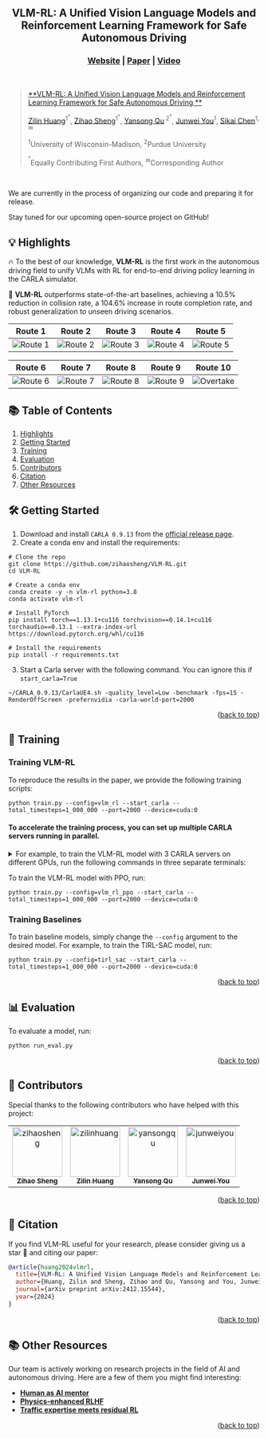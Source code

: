 <div id="top" align="center">
<p align="center">
  <strong>
    <h2 align="center">VLM-RL: A Unified Vision Language Models and Reinforcement Learning Framework for Safe Autonomous Driving</h2>
    <h3 align="center"><a href="https://www.huang-zilin.com/VLM-RL-website/">Website</a> | <a href="https://arxiv.org/abs/2412.15544">Paper</a> | <a href="https://www.youtube.com/embed/oXBih9r2DdI?si=XRUEthPoni_zNTR6">Video</a>  </h3>
  </strong>
</p>
</div>

<br/>

> [**VLM-RL: A Unified Vision Language Models and Reinforcement Learning Framework for Safe Autonomous Driving
**](https://arxiv.org/abs/2412.15544)
>
> [Zilin Huang](https://scholar.google.com/citations?user=RgO7ppoAAAAJ&hl=en)<sup>1$^\dagger$</sup>,
> [Zihao Sheng](https://scholar.google.com/citations?user=3T-SILsAAAAJ&hl=en)<sup>1$^\dagger$</sup>,
> [Yansong Qu](https://scholar.google.com/citations?view_op=list_works&hl=zh-CN&user=hIt7KnUAAAAJ)<sup>
> 2$^\dagger$</sup>,
> [Junwei You](https://scholar.google.com/citations?user=wIGL3SQAAAAJ&hl=en)<sup>1</sup>,
> [Sikai Chen](https://scholar.google.com/citations?user=DPN2wc4AAAAJ&hl=en)<sup>1,✉</sup><br>
>
> <sup>1</sup>University of Wisconsin-Madison, <sup>2</sup>Purdue University
>
> <sup>$^\dagger$</sup>Equally Contributing First Authors,
> <sup>✉</sup>Corresponding Author
<br/>

We are currently in the process of organizing our code and preparing it for release.

Stay tuned for our upcoming open-source project on GitHub!


## 💡 Highlights <a name="highlight"></a>

🔥 To the best of our knowledge, **VLM-RL** is the first work in the autonomous driving field to unify VLMs with RL for
end-to-end driving policy learning in the CARLA simulator.

🏁 **VLM-RL** outperforms state-of-the-art baselines, achieving a 10.5% reduction in collision rate, a 104.6% increase in
route completion rate, and robust generalization to unseen driving scenarios.

|                                                       Route 1                                                        |                                                       Route 2                                                        |                                                       Route 3                                                        |                                                       Route 4                                                        |                                                       Route 5                                                        |
|:--------------------------------------------------------------------------------------------------------------------:|:--------------------------------------------------------------------------------------------------------------------:|:--------------------------------------------------------------------------------------------------------------------:|:--------------------------------------------------------------------------------------------------------------------:|:--------------------------------------------------------------------------------------------------------------------:|
| ![Route 1](https://www.huang-zilin.com/VLM-RL-website/static/videos/CLIP/CLIP_town2_normal/CLIP_town2_normal_s1.gif) | ![Route 2](https://www.huang-zilin.com/VLM-RL-website/static/videos/CLIP/CLIP_town2_normal/CLIP_town2_normal_s2.gif) | ![Route 3](https://www.huang-zilin.com/VLM-RL-website/static/videos/CLIP/CLIP_town2_normal/CLIP_town2_normal_s3.gif) | ![Route 4](https://www.huang-zilin.com/VLM-RL-website/static/videos/CLIP/CLIP_town2_normal/CLIP_town2_normal_s4.gif) | ![Route 5](https://www.huang-zilin.com/VLM-RL-website/static/videos/CLIP/CLIP_town2_normal/CLIP_town2_normal_s5.gif) |

|                                                       Route 6                                                        |                                                       Route 7                                                        |                                                       Route 8                                                        |                                                       Route 9                                                        |                                                        Route 10                                                        |
|:--------------------------------------------------------------------------------------------------------------------:|:--------------------------------------------------------------------------------------------------------------------:|:--------------------------------------------------------------------------------------------------------------------:|:--------------------------------------------------------------------------------------------------------------------:|:----------------------------------------------------------------------------------------------------------------------:|
| ![Route 6](https://www.huang-zilin.com/VLM-RL-website/static/videos/CLIP/CLIP_town2_normal/CLIP_town2_normal_s6.gif) | ![Route 7](https://www.huang-zilin.com/VLM-RL-website/static/videos/CLIP/CLIP_town2_normal/CLIP_town2_normal_s7.gif) | ![Route 8](https://www.huang-zilin.com/VLM-RL-website/static/videos/CLIP/CLIP_town2_normal/CLIP_town2_normal_s8.gif) | ![Route 9](https://www.huang-zilin.com/VLM-RL-website/static/videos/CLIP/CLIP_town2_normal/CLIP_town2_normal_s9.gif) | ![Overtake](https://www.huang-zilin.com/VLM-RL-website/static/videos/CLIP/CLIP_town2_normal/CLIP_town2_normal_s10.gif) |

## 📚 Table of Contents

1. [Highlights](#highlight)
2. [Getting Started](#setup)
3. [Training](#training)
4. [Evaluation](#evaluation)
5. [Contributors](#contributors)
6. [Citation](#citation)
7. [Other Resources](#resources)

## 🛠️ Getting Started <a name="setup"></a>


1. Download and install `CARLA 0.9.13` from the [official release page](https://github.com/carla-simulator/carla/releases/tag/0.9.13).
2. Create a conda env and install the requirements:
```shell
# Clone the repo
git clone https://github.com/zihaosheng/VLM-RL.git
cd VLM-RL

# Create a conda env
conda create -y -n vlm-rl python=3.8
conda activate vlm-rl

# Install PyTorch
pip install torch==1.13.1+cu116 torchvision==0.14.1+cu116 torchaudio==0.13.1 --extra-index-url https://download.pytorch.org/whl/cu116

# Install the requirements
pip install -r requirements.txt
```

3. Start a Carla server with the following command. You can ignore this if `start_carla=True`

```shell
~/CARLA_0.9.13/CarlaUE4.sh -quality_level=Low -benchmark -fps=15 -RenderOffScreen -prefernvidia -carla-world-port=2000
```

<p align="right">(<a href="#top">back to top</a>)</p>

## 🚋 Training

### Training VLM-RL

To reproduce the results in the paper, we provide the following training scripts:

```shell
python train.py --config=vlm_rl --start_carla --total_timesteps=1_000_000 --port=2000 --device=cuda:0
```

#### To accelerate the training process, you can set up multiple CARLA servers running in parallel. 
<details>
  <summary>For example, to train the VLM-RL model with 3 CARLA servers on different GPUs, run the following commands in three separate terminals:
</summary>

#### Terminal 1:
```shell
python train.py --config=vlm_rl --start_carla --total_timesteps=1_000_000 --port=2000 --device=cuda:0
```

#### Terminal 2:
```shell
python train.py --config=vlm_rl --start_carla --total_timesteps=1_000_000 --port=2005 --device=cuda:1
```

#### Terminal 3:
```shell
python train.py --config=vlm_rl --start_carla --total_timesteps=1_000_000 --port=2010 --device=cuda:2
```
</details>

To train the VLM-RL model with PPO, run:
```shell
python train.py --config=vlm_rl_ppo --start_carla --total_timesteps=1_000_000 --port=2000 --device=cuda:0
```

### Training Baselines

To train baseline models, simply change the `--config` argument to the desired model. For example, to train the TIRL-SAC model, run:
```shell
python train.py --config=tirl_sac --start_carla --total_timesteps=1_000_000 --port=2000 --device=cuda:0
```

<p align="right">(<a href="#top">back to top</a>)</p>

## 📊 Evaluation <a name="evaluation"></a>

To evaluate a model, run:

```shell
python run_eval.py
```

<p align="right">(<a href="#top">back to top</a>)</p>

## 👥 Contributors <a name="contributors"></a>

Special thanks to the following contributors who have helped with this project:

<!-- readme: contributors -start -->
<table>
	<tbody>
		<tr>
            <td align="center">
                <a href="https://github.com/zihaosheng">
                    <img src="https://avatars.githubusercontent.com/u/48112700?v=4" width="100;" alt="zihaosheng"/>
                    <br />
                    <sub><b>Zihao Sheng</b></sub>
                </a>
            </td>
            <td align="center">
                <a href="https://github.com/zilin-huang">
                    <img src="https://avatars.githubusercontent.com/u/59532565?v=4" width="100;" alt="zilinhuang"/>
                    <br />
                    <sub><b>Zilin Huang</b></sub>
                </a>
            </td>
            <td align="center">
                <a href="https://github.com/yansong-qu">
                    <img src="https://avatars.githubusercontent.com/u/92793139?v=4" width="100;" alt="yansongqu"/>
                    <br />
                    <sub><b>Yansong Qu</b></sub>
                </a>
            </td>
            <td align="center">
                <a href="https://github.com/junwei-you">
                    <img src="https://avatars.githubusercontent.com/u/92793139?v=4" width="100;" alt="junweiyou"/>
                    <br />
                    <sub><b>Junwei You</b></sub>
                </a>
            </td>
		</tr>
	<tbody>
</table>
<!-- readme: contributors -end -->

<p align="right">(<a href="#top">back to top</a>)</p>

## 🎯 Citation <a name="citation"></a>

If you find VLM-RL useful for your research, please consider giving us a star 🌟 and citing our paper:

```BibTeX
@article{huang2024vlmrl,
  title={VLM-RL: A Unified Vision Language Models and Reinforcement Learning Framework for Safe Autonomous Driving},
  author={Huang, Zilin and Sheng, Zihao and Qu, Yansong and You, Junwei and Chen, Sikai},
  journal={arXiv preprint arXiv:2412.15544},
  year={2024}
}
```

<p align="right">(<a href="#top">back to top</a>)</p>

## 📚 Other Resources <a name="resources"></a>

Our team is actively working on research projects in the field of AI and autonomous driving. Here are a few of them you might find interesting:

- **[Human as AI mentor](https://zilin-huang.github.io/HAIM-DRL-website/)**
- **[Physics-enhanced RLHF](https://zilin-huang.github.io/PE-RLHF-website/)**
- **[Traffic expertise meets residual RL](https://github.com/zihaosheng/traffic-expertise-RL)**
  
<p align="right">(<a href="#top">back to top</a>)</p>
